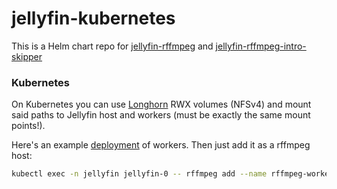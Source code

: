 # jellyfin-kubernetes

This is a Helm chart repo for [jellyfin-rffmpeg](https://github.com/aleksasiriski/jellyfin-rffmpeg) and [jellyfin-rffmpeg-intro-skipper](https://github.com/aleksasiriski/jellyfin-rffmpeg-intro-skipper)

### Kubernetes

On Kubernetes you can use [Longhorn](https://longhorn.io) RWX volumes (NFSv4) and mount said paths to Jellyfin host and workers (must be exactly the same mount points!).

Here's an example [deployment]() of workers. Then just add it as a rffmpeg host:

```bash
kubectl exec -n jellyfin jellyfin-0 -- rffmpeg add --name rffmpeg-workers rffmpeg-workers.jellyfin.svc.cluster.local
```